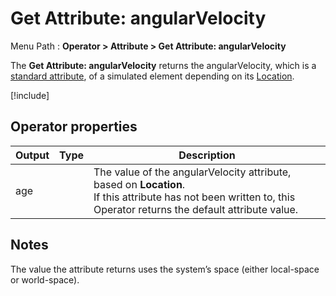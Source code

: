 # Get Attribute: angularVelocity

Menu Path : **Operator > Attribute > Get Attribute: angularVelocity**

The **Get Attribute: angularVelocity** returns the angularVelocity, which is a [standard attribute](Reference-Attributes.md), of a simulated element depending on its [Location](Attributes.md#attribute-locations).

[!include[](Snippets/Operator-GetAttributeOperatorSettings.md)]

## Operator properties

| **Output** | **Type** | **Description**                                              |
| ---------- | -------- | ------------------------------------------------------------ |
| age        |          | The value of the angularVelocity attribute, based on **Location**.<br/>If this attribute has not been written to, this Operator returns the default attribute value. |

## Notes

The value the attribute returns uses the system’s space (either local-space or world-space).